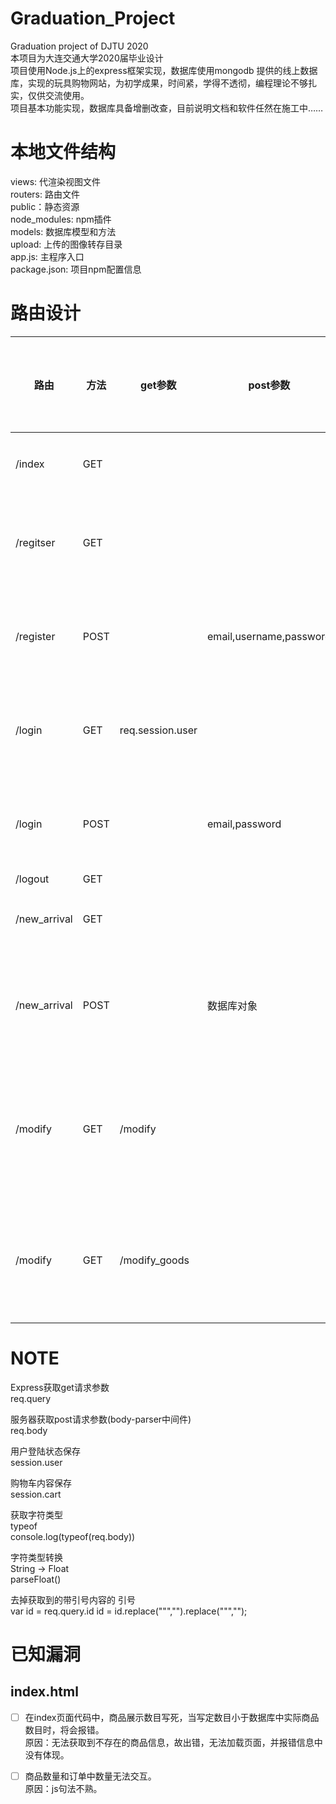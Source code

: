 # Graduation_Project
Graduation project of DJTU 2020  
本项目为大连交通大学2020届毕业设计  
项目使用Node.js上的express框架实现，数据库使用mongodb 提供的线上数据库，实现的玩具购物网站，为初学成果，时间紧，学得不透彻，编程理论不够扎实，仅供交流使用。  
项目基本功能实现，数据库具备增删改查，目前说明文档和软件任然在施工中……  

# 本地文件结构
views: 代渲染视图文件  
routers: 路由文件  
public：静态资源  
node_modules: npm插件  
models: 数据库模型和方法  
upload: 上传的图像转存目录  
app.js: 主程序入口  
package.json: 项目npm配置信息
  
# 路由设计  
| 路由         | 方法 | get参数          | post参数                | 是否需要登录 | 备注               |
| ------------ | ---- | ---------------- | ----------------------- | ------------ | ------------------ |
| /index       | GET  |                  |                         |              | 渲染首页           |
| /regitser    | GET  |                  |                         |              | 渲染注册页面       |
| /register    | POST |                  | email,username,password |              | 处理注册请求       |
| /login       | GET  | req.session.user |                         |              | 渲染登陆页面       |
| /login       | POST |                  | email,password          |              | 处理登陆请求       |
| /logout      | GET  |                  |                         |              |                    | 处理退出请求 |
| /new_arrival | GET  |                  |                         |              | 新货上架           |
| /new_arrival | POST |                  | 数据库对象              |              | 存放新产品信息     |
| /modify      | GET  | /modify          |                         |              | 渲染待修改列表页面 |
| /modify      | GET  | /modify_goods    |                         |              | 渲染修改详情页面   |

  
# NOTE
Express获取get请求参数  
req.query  

服务器获取post请求参数(body-parser中间件)  
req.body  

用户登陆状态保存  
session.user  

购物车内容保存  
session.cart  

获取字符类型  
typeof  
console.log(typeof(req.body))  

字符类型转换  
String -> Float  
parseFloat()  

去掉获取到的带引号内容的 引号  
var id = req.query.id
    id = id.replace("\"","").replace("\"","");  

# 已知漏洞  
## index.html  
- [ ] 在index页面代码中，商品展示数目写死，当写定数目小于数据库中实际商品数目时，将会报错。  
原因：无法获取到不存在的商品信息，故出错，无法加载页面，并报错信息中没有体现。 

- [ ] 商品数量和订单中数量无法交互。  
原因：js句法不熟。  
